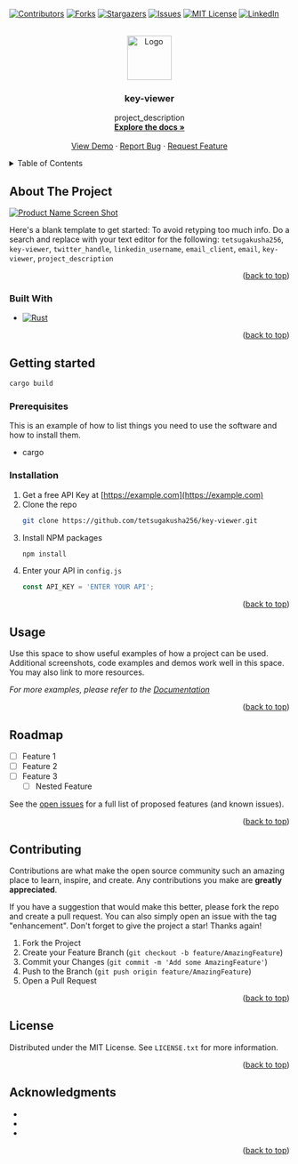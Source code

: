 <a name="readme-top"></a>

<!-- PROJECT SHIELDS -->
<!--
*** I'm using markdown "reference style" links for readability.
*** Reference links are enclosed in brackets [ ] instead of parentheses ( ).
*** See the bottom of this document for the declaration of the reference variables
*** for contributors-url, forks-url, etc. This is an optional, concise syntax you may use.
*** https://www.markdownguide.org/basic-syntax/#reference-style-links
-->
[![Contributors][contributors-shield]][contributors-url]
[![Forks][forks-shield]][forks-url]
[![Stargazers][stars-shield]][stars-url]
[![Issues][issues-shield]][issues-url]
[![MIT License][license-shield]][license-url]
[![LinkedIn][linkedin-shield]][linkedin-url]



<!-- PROJECT LOGO -->
<br />
<div align="center">
  <a href="https://github.com/tetsugakusha256/key-viewer">
    <img src="images/logo.png" alt="Logo" width="80" height="80">
  </a>

<h3 align="center">key-viewer</h3>

  <p align="center">
    project_description
    <br />
    <a href="https://github.com/tetsugakusha256/key-viewer"><strong>Explore the docs »</strong></a>
    <br />
    <br />
    <a href="https://github.com/tetsugakusha256/key-viewer">View Demo</a>
    ·
    <a href="https://github.com/tetsugakusha256/key-viewer/issues">Report Bug</a>
    ·
    <a href="https://github.com/tetsugakusha256/key-viewer/issues">Request Feature</a>
  </p>
</div>



<!-- TABLE OF CONTENTS -->
<details>
  <summary>Table of Contents</summary>
  <ol>
    <li>
      <a href="#about-the-project">About The Project</a>
      <ul>
        <li><a href="#built-with">Built With</a></li>
      </ul>
    </li>
    <li>
      <a href="#getting-started">Getting Started</a>
      <ul>
        <li><a href="#prerequisites">Prerequisites</a></li>
        <li><a href="#installation">Installation</a></li>
      </ul>
    </li>
    <li><a href="#usage">Usage</a></li>
    <li><a href="#roadmap">Roadmap</a></li>
    <li><a href="#contributing">Contributing</a></li>
    <li><a href="#license">License</a></li>
    <li><a href="#contact">Contact</a></li>
    <li><a href="#acknowledgments">Acknowledgments</a></li>
  </ol>
</details>



<!-- ABOUT THE PROJECT -->
## About The Project

[![Product Name Screen Shot][product-screenshot]](https://example.com)

Here's a blank template to get started: To avoid retyping too much info. Do a search and replace with your text editor for the following: `tetsugakusha256`, `key-viewer`, `twitter_handle`, `linkedin_username`, `email_client`, `email`, `key-viewer`, `project_description`

<p align="right">(<a href="#readme-top">back to top</a>)</p>



### Built With

* [![Rust][Rust.org]][Rust-url]

<p align="right">(<a href="#readme-top">back to top</a>)</p>

<!-- GETTING STARTED -->
## Getting started

```sh
cargo build
```

### Prerequisites

This is an example of how to list things you need to use the software and how to install them.
* cargo

### Installation

1. Get a free API Key at [https://example.com](https://example.com)
2. Clone the repo
   ```sh
   git clone https://github.com/tetsugakusha256/key-viewer.git
   ```
3. Install NPM packages
   ```sh
   npm install
   ```
4. Enter your API in `config.js`
   ```js
   const API_KEY = 'ENTER YOUR API';
   ```

<p align="right">(<a href="#readme-top">back to top</a>)</p>



<!-- USAGE EXAMPLES -->
## Usage

Use this space to show useful examples of how a project can be used. Additional screenshots, code examples and demos work well in this space. You may also link to more resources.

_For more examples, please refer to the [Documentation](https://example.com)_

<p align="right">(<a href="#readme-top">back to top</a>)</p>



<!-- ROADMAP -->
## Roadmap

- [ ] Feature 1
- [ ] Feature 2
- [ ] Feature 3
    - [ ] Nested Feature

See the [open issues](https://github.com/tetsugakusha256/key-viewer/issues) for a full list of proposed features (and known issues).

<p align="right">(<a href="#readme-top">back to top</a>)</p>



<!-- CONTRIBUTING -->
## Contributing

Contributions are what make the open source community such an amazing place to learn, inspire, and create. Any contributions you make are **greatly appreciated**.

If you have a suggestion that would make this better, please fork the repo and create a pull request. You can also simply open an issue with the tag "enhancement".
Don't forget to give the project a star! Thanks again!

1. Fork the Project
2. Create your Feature Branch (`git checkout -b feature/AmazingFeature`)
3. Commit your Changes (`git commit -m 'Add some AmazingFeature'`)
4. Push to the Branch (`git push origin feature/AmazingFeature`)
5. Open a Pull Request

<p align="right">(<a href="#readme-top">back to top</a>)</p>



<!-- LICENSE -->
## License

Distributed under the MIT License. See `LICENSE.txt` for more information.

<p align="right">(<a href="#readme-top">back to top</a>)</p>



<!-- ACKNOWLEDGMENTS -->
## Acknowledgments

* []()
* []()
* []()

<p align="right">(<a href="#readme-top">back to top</a>)</p>



<!-- MARKDOWN LINKS & IMAGES -->
[contributors-shield]: https://img.shields.io/github/contributors/tetsugakusha256/key-viewer.svg?style=for-the-badge
[contributors-url]: https://github.com/tetsugakusha256/key-viewer/graphs/contributors
[forks-shield]: https://img.shields.io/github/forks/tetsugakusha256/key-viewer.svg?style=for-the-badge
[forks-url]: https://github.com/tetsugakusha256/key-viewer/network/members
[stars-shield]: https://img.shields.io/github/stars/tetsugakusha256/key-viewer.svg?style=for-the-badge
[stars-url]: https://github.com/tetsugakusha256/key-viewer/stargazers
[issues-shield]: https://img.shields.io/github/issues/tetsugakusha256/key-viewer.svg?style=for-the-badge
[issues-url]: https://github.com/tetsugakusha256/key-viewer/issues
[license-shield]: https://img.shields.io/github/license/tetsugakusha256/key-viewer.svg?style=for-the-badge
[license-url]: https://github.com/tetsugakusha256/key-viewer/blob/master/LICENSE.txt
[linkedin-shield]: https://img.shields.io/badge/-LinkedIn-black.svg?style=for-the-badge&logo=linkedin&colorB=555
[linkedin-url]: https://linkedin.com/in/linkedin_username
[Rust.org]: https://img.shields.io/badge/Rust-000000?style=for-the-badge&logo=rust&logoColor=white
[Rust-url]: https://rust-lang.org
[product-screenshot]: images/screenshot.png
